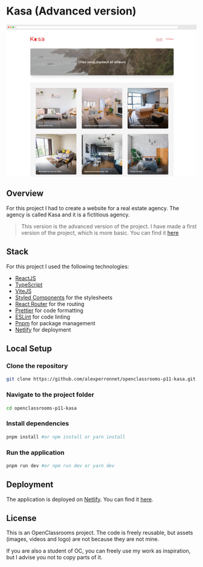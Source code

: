 # Kasa (Advanced version)

![Preview](doc/preview.png)

## Overview

For this project I had to create a website for a real estate agency. The agency is called Kasa and it is a fictitious agency.

> This version is the advanced version of the project. I have made a first version of the project, which is more basic. You can find it [here](https://github.com/alexperronnet/openclassrooms-p11-kasa/tree/main-v1)

## Stack

For this project I used the following technologies:

- [ReactJS](https://reactjs.org/)
- [TypeScript](https://www.typescriptlang.org/)
- [ViteJS](https://vitejs.dev/)
- [Styled Components](https://styled-components.com/) for the stylesheets
- [React Router](https://reactrouter.com/) for the routing
- [Prettier](https://prettier.io/) for code formatting
- [ESLint](https://eslint.org/) for code linting
- [Pnpm](https://pnpm.io/) for package management
- [Netlify](https://www.netlify.com/) for deployment

## Local Setup

### Clone the repository

```bash
git clone https://github.com/alexperronnet/openclassrooms-p11-kasa.git
```

### Navigate to the project folder

```bash
cd openclassrooms-p11-kasa
```

### Install dependencies

```bash
pnpm install #or npm install or yarn install
```

### Run the application

```bash
pnpm run dev #or npm run dev or yarn dev
```

## Deployment

The application is deployed on [Netlify](https://www.netlify.com/). You can find it [here](https://kasa.alexperronnet.dev/).

## License

This is an OpenClassrooms project. The code is freely reusable, but assets (images, videos and logo) are not because they are not mine.

If you are also a student of OC, you can freely use my work as inspiration, but I advise you not to copy parts of it.
